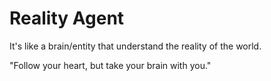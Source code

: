 # Reality Agent

It's like a brain/entity that understand the reality of the world.

"Follow your heart, but take your brain with you."